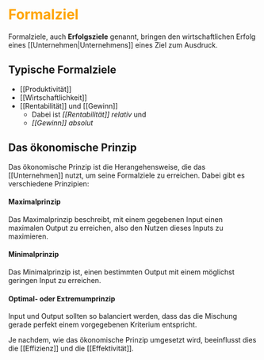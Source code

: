 # <font color = "orange">Formalziel</font>
Formalziele, auch **Erfolgsziele** genannt, bringen den wirtschaftlichen Erfolg eines [[Unternehmen|Unternehmens]] eines Ziel zum Ausdruck. 
## Typische Formalziele
- [[Produktivität]]
- [[Wirtschaftlichkeit]]
- [[Rentabilität]] und [[Gewinn]]
	- Dabei ist *[[Rentabilität]] relativ* und 
	- *[[Gewinn]] absolut*

## Das ökonomische Prinzip
Das ökonomische Prinzip ist die Herangehensweise, die das [[Unternehmen]] nutzt, um seine Formalziele zu erreichen. Dabei gibt es verschiedene Prinzipien:
#### Maximalprinzip
Das Maximalprinzip beschreibt, mit einem gegebenen Input einen maximalen Output zu erreichen, also den Nutzen dieses Inputs zu maximieren.
#### Minimalprinzip
Das Minimalprinzip ist, einen bestimmten Output mit einem möglichst geringen Input zu erreichen.
#### Optimal- oder Extremumprinzip
Input und Output sollten so balanciert werden, dass das die Mischung gerade perfekt einem vorgegebenen Kriterium entspricht.

Je nachdem, wie das ökonomische Prinzip umgesetzt wird, beeinflusst dies die [[Effizienz]] und die [[Effektivität]].